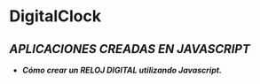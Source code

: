 # DigitalClock

## **_APLICACIONES CREADAS EN JAVASCRIPT_**
- **_Cómo crear un RELOJ DIGITAL utilizando Javascript._**
